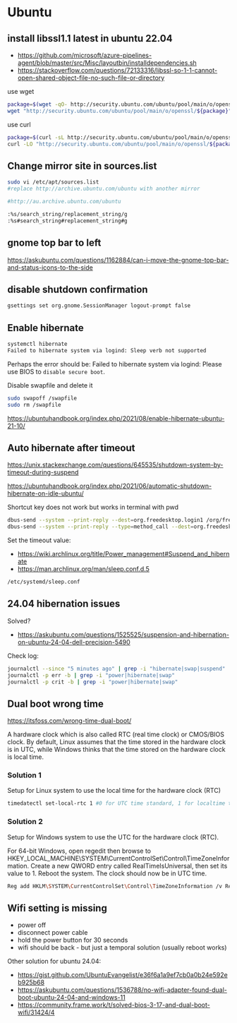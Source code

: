 # Ubuntu

## install libssl1.1 latest in ubuntu 22.04
- https://github.com/microsoft/azure-pipelines-agent/blob/master/src/Misc/layoutbin/installdependencies.sh
- https://stackoverflow.com/questions/72133316/libssl-so-1-1-cannot-open-shared-object-file-no-such-file-or-directory

use wget
```sh
package=$(wget -qO- http://security.ubuntu.com/ubuntu/pool/main/o/openssl/ | grep -oP '(libssl1.1_1.1.1f.*?_amd64.deb)' | head -1)
wget "http://security.ubuntu.com/ubuntu/pool/main/o/openssl/${package}" && dpkg -i $package
```

use curl
```sh
package=$(curl -sL http://security.ubuntu.com/ubuntu/pool/main/o/openssl/ | grep -oP '(libssl1.1_1.1.1f.*?_amd64.deb)' | head -1)
curl -LO "http://security.ubuntu.com/ubuntu/pool/main/o/openssl/${package}" && dpkg -i $package
```

## Change mirror site in sources.list
```sh
sudo vi /etc/apt/sources.list
#replace http://archive.ubuntu.com/ubuntu with another mirror

#http://au.archive.ubuntu.com/ubuntu

:%s/search_string/replacement_string/g
:%s#search_string#replacement_string#g
```

## gnome top bar to left
https://askubuntu.com/questions/1162884/can-i-move-the-gnome-top-bar-and-status-icons-to-the-side

## disable shutdown confirmation
```sh
gsettings set org.gnome.SessionManager logout-prompt false
```

## Enable hibernate
```sh
systemctl hibernate
Failed to hibernate system via logind: Sleep verb not supported
```
Perhaps the error should be: Failed to hibernate system via logind: Please use BIOS to `disable secure boot`.

Disable swapfile and delete it
```sh
sudo swapoff /swapfile
sudo rm /swapfile
```
https://ubuntuhandbook.org/index.php/2021/08/enable-hibernate-ubuntu-21-10/

## Auto hibernate after timeout
https://unix.stackexchange.com/questions/645535/shutdown-system-by-timeout-during-suspend

https://ubuntuhandbook.org/index.php/2021/06/automatic-shutdown-hibernate-on-idle-ubuntu/

Shortcut key does not work but works in terminal with pwd
```sh
dbus-send --system --print-reply --dest=org.freedesktop.login1 /org/freedesktop/login1 org.freedesktop.login1.Manager.Hibernate boolean:true
dbus-send --system --print-reply --type=method_call --dest=org.freedesktop.login1 /org/freedesktop/login1 org.freedesktop.login1.Manager.Hibernate boolean:true
```

Set the timeout value:
- https://wiki.archlinux.org/title/Power_management#Suspend_and_hibernate
- https://man.archlinux.org/man/sleep.conf.d.5
```sh
/etc/systemd/sleep.conf
```

## 24.04 hibernation issues
Solved?
- https://askubuntu.com/questions/1525525/suspension-and-hibernation-on-ubuntu-24-04-dell-precision-5490

Check log:
```sh
journalctl --since "5 minutes ago" | grep -i "hibernate|swap|suspend"
journalctl -p err -b | grep -i "power|hibernate|swap"
journalctl -p crit -b | grep -i "power|hibernate|swap"
```

## Dual boot wrong time
https://itsfoss.com/wrong-time-dual-boot/

A hardware clock which is also called RTC (real time clock) or CMOS/BIOS clock. By default, Linux assumes that the time stored in the hardware clock is in UTC, while Windows thinks that the time stored on the hardware clock is local time.

### Solution 1
Setup for Linux system to use the local time for the hardware clock (RTC)
```sh
timedatectl set-local-rtc 1 #0 for UTC time standard, 1 for localtime time standard
```

### Solution 2
Setup for Windows system to use the UTC for the hardware clock (RTC).

For 64-bit Windows, open regedit then browse to HKEY_LOCAL_MACHINE\SYSTEM\CurrentControlSet\Control\TimeZoneInformation.
Create a new QWORD entry called RealTimeIsUniversal, then set its value to 1.
Reboot the system. The clock should now be in UTC time.
```sh
Reg add HKLM\SYSTEM\CurrentControlSet\Control\TimeZoneInformation /v RealTimeIsUniversal /t REG_QWORD /d 1
```

## Wifi setting is missing
- power off
- disconnect power cable
- hold the power button for 30 seconds
- wifi should be back - but just a temporal solution (usually reboot works)

Other solution for ubuntu 24.04:
- https://gist.github.com/UbuntuEvangelist/e36f6a1a9ef7cb0a0b24e592eb925b68
- https://askubuntu.com/questions/1536788/no-wifi-adapter-found-dual-boot-ubuntu-24-04-and-windows-11
- https://community.frame.work/t/solved-bios-3-17-and-dual-boot-wifi/31424/4
